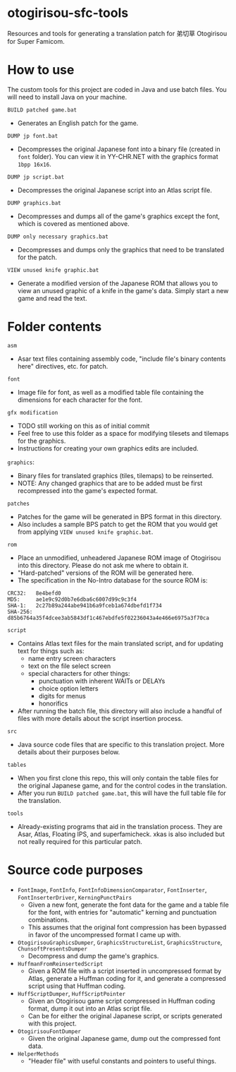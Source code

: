 # otogirisou-sfc-tools
Resources and tools for generating a translation patch for 弟切草 Otogirisou for Super Famicom.

# How to use

The custom tools for this project are coded in Java and use batch files. You will need to install Java on your machine.

`BUILD patched game.bat`
- Generates an English patch for the game.

`DUMP jp font.bat`
- Decompresses the original Japanese font into a binary file (created in `font`
  folder). You can view it in YY-CHR.NET with the graphics format `1bpp 16x16`.

`DUMP jp script.bat`
- Decompresses the original Japanese script into an Atlas script file.

`DUMP graphics.bat`
- Decompresses and dumps all of the game's graphics except the font, which is
  covered as mentioned above.

`DUMP only necessary graphics.bat`
- Decompresses and dumps only the graphics that need to be translated for the
  patch.

`VIEW unused knife graphic.bat`
- Generate a modified version of the Japanese ROM that allows you to view an
  unused graphic of a knife in the game's data. Simply start a new game and read
  the text.

# Folder contents
`asm`
- Asar text files containing assembly code, "include file's binary contents here" directives, etc. for patch.

`font`
- Image file for font, as well as a modified table file containing the dimensions for each character for the font.

`gfx modification`
- TODO still working on this as of initial commit
- Feel free to use this folder as a space for modifying tilesets and tilemaps for the graphics.
- Instructions for creating your own graphics edits are included.

`graphics`: 
- Binary files for translated graphics (tiles, tilemaps) to be reinserted.
- NOTE: Any changed graphics that are to be added must be first recompressed into the game's expected format.

`patches`
- Patches for the game will be generated in BPS format in this directory.
- Also includes a sample BPS patch to get the ROM that you would get from
  applying `VIEW unused knife graphic.bat`.

`rom`
- Place an unmodified, unheadered Japanese ROM image of Otogirisou into this directory. Please do not ask me where to obtain it.
- "Hard-patched" versions of the ROM will be generated here.
- The specification in the No-Intro database for the source ROM is:
```
CRC32:   8e4befd0
MD5:     ae1e9c92d0b7e6dba6c6007d99c9c3f4
SHA-1:   2c27b89a244abe941b6a9fceb1a674dbefd1f734
SHA-256: d85b6764a35f4dcee3ab5843df1c467ebdfe5f02236043a4e466e6975a3f70ca
```

`script`
- Contains Atlas text files for the main translated script, and for updating text for things such as:
  - name entry screen characters
  - text on the file select screen
  - special characters for other things:
    - punctuation with inherent WAITs or DELAYs
    - choice option letters
    - digits for menus
    - honorifics
- After running the batch file, this directory will also include a handful of files with more details about the script insertion process.

`src`
- Java source code files that are specific to this translation project. More
  details about their purposes below.

`tables`
- When you first clone this repo, this will only contain the table files for the original Japanese game, and for the control codes in the translation.
- After you run `BUILD patched game.bat`, this will have the full table file for the translation.

`tools`
- Already-existing programs that aid in the translation process. They are Asar, Atlas, Floating IPS, and superfamicheck. xkas is also included but not really required for this particular patch.

# Source code purposes
- `FontImage`, `FontInfo`, `FontInfoDimensionComparator`, `FontInserter`,
  `FontInserterDriver`, `KerningPunctPairs`
  - Given a new font, generate the font data for the game and a table file for
    the font, with entries for "automatic" kerning and punctuation combinations.
  - This assumes that the original font compression has been bypassed in favor
    of the uncompressed format I came up with.
- `OtogirisouGraphicsDumper`, `GraphicsStructureList`, `GraphicsStructure`,
  `ChunsoftPresentsDumper`
  - Decompress and dump the game's graphics.
- `HuffmanFromReinsertedScript`
  - Given a ROM file with a script inserted in uncompressed format by Atlas,
    generate a Huffman coding for it, and generate a compressed script using
    that Huffman coding.
- `HuffScriptDumper`, `HuffScriptPointer`
  - Given an Otogirisou game script compressed in Huffman coding format, dump it
    out into an Atlas script file.
  - Can be for either the original Japanese script, or scripts generated with
    this project.
- `OtogirisouFontDumper`
  - Given the original Japanese game, dump out the compressed font data.
- `HelperMethods`
  - "Header file" with useful constants and pointers to useful things.
